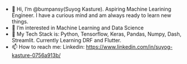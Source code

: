 - 👋 Hi, I’m @bumpansy(Suyog Kasture). Aspiring Machine Learining Engineer. I have a curious mind and am always ready to learn new things.
- 👀 I’m interested in Machine Learning and Data Science
- 🌱 My Tech Stack is: Python, Tensorflow, Keras, Pandas, Numpy, Dash, Streamlit. Currently Learning DRF and Flutter.
- 📫 How to reach me: Linkedin: https://www.linkedin.com/in/suyog-kasture-0756a913b/

<!---
bumpansy/bumpansy is a ✨ special ✨ repository because its `README.md` (this file) appears on your GitHub profile.
You can click the Preview link to take a look at your changes.
--->
